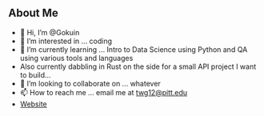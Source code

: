 ## About Me
- 👋 Hi, I’m @Gokuin
- 👀 I’m interested in ... coding
- 🌱 I’m currently learning ... Intro to Data Science using Python and QA using various tools and languages
- Also currently dabbling in Rust on the side for a small API project I want to build...
- 💞️ I’m looking to collaborate on ... whatever
- 📫 How to reach me ... email me at twg12@pitt.edu
- [Website](https://gokuin.github.io/)

<!---
Gokuin/Gokuin is a ✨ special ✨ repository because its `README.md` (this file) appears on your GitHub profile.
You can click the Preview link to take a look at your changes.
--->
